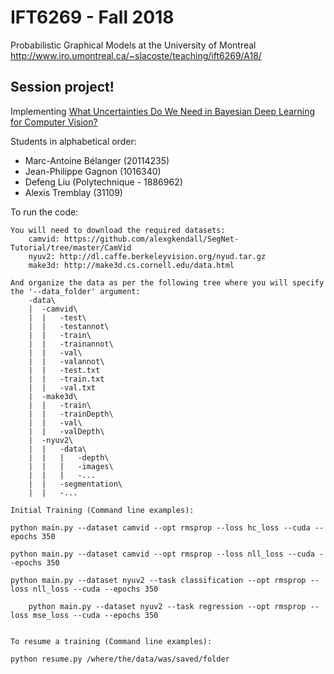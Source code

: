 ﻿# IFT6269 - Fall 2018

Probabilistic Graphical Models at the University of Montreal
http://www.iro.umontreal.ca/~slacoste/teaching/ift6269/A18/


## Session project!
Implementing [What Uncertainties Do We Need in Bayesian Deep Learning for Computer Vision?](https://arxiv.org/pdf/1703.04977.pdf)

Students in alphabetical order:

- Marc-Antoine Bélanger (20114235)
- Jean-Philippe Gagnon (1016340)
- Defeng Liu (Polytechnique - 1886962)
- Alexis Tremblay (31109)


To run the code:

	You will need to download the required datasets:
		camvid: https://github.com/alexgkendall/SegNet-Tutorial/tree/master/CamVid
		nyuv2: http://dl.caffe.berkeleyvision.org/nyud.tar.gz
		make3d: http://make3d.cs.cornell.edu/data.html

	And organize the data as per the following tree where you will specify the '--data_folder' argument:
		-data\
		|  -camvid\
		|  |   -test\
		|  |   -testannot\
		|  |   -train\
		|  |   -trainannot\	
		|  |   -val\
		|  |   -valannot\
		|  |   -test.txt
		|  |   -train.txt
		|  |   -val.txt
		|  -make3d\
		|  |   -train\
		|  |   -trainDepth\
		|  |   -val\
		|  |   -valDepth\
		|  -nyuv2\
		|  |   -data\
		|  |   |   -depth\
		|  |   |   -images\
		|  |   |   -...
		|  |   -segmentation\
		|  |   -...

	Initial Training (Command line examples):

	python main.py --dataset camvid --opt rmsprop --loss hc_loss --cuda --epochs 350

	python main.py --dataset camvid --opt rmsprop --loss nll_loss --cuda --epochs 350

	python main.py --dataset nyuv2 --task classification --opt rmsprop --loss nll_loss --cuda --epochs 350

        python main.py --dataset nyuv2 --task regression --opt rmsprop --loss mse_loss --cuda --epochs 350

	
	To resume a training (Command line examples):

	python resume.py /where/the/data/was/saved/folder

	

